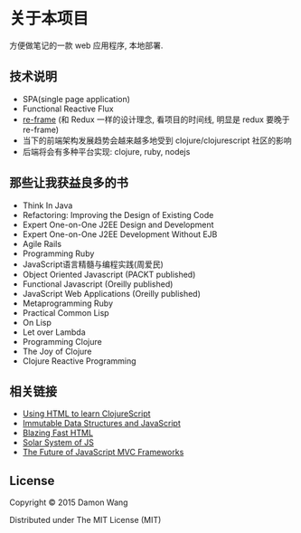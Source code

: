 # 关于本项目

方便做笔记的一款 web 应用程序, 本地部署.

## 技术说明

- SPA(single page application)
- Functional Reactive Flux
- [re-frame](https://github.com/Day8/re-frame)
(和 Redux 一样的设计理念, 看项目的时间线, 明显是 redux 要晚于 re-frame)
- 当下的前端架构发展趋势会越来越多地受到 clojure/clojurescript 社区的影响
- 后端将会有多种平台实现: clojure, ruby, nodejs

## 那些让我获益良多的书

- Think In Java
- Refactoring: Improving the Design of Existing Code
- Expert One-on-One J2EE Design and Development
- Expert One-on-One J2EE Development Without EJB
- Agile Rails
- Programming Ruby
- JavaScript语言精髓与编程实践(周爱民)
- Object Oriented Javascript (PACKT published)
- Functional Javascript (Oreilly published)
- JavaScript Web Applications (Oreilly published)
- Metaprogramming Ruby
- Practical Common Lisp
- On Lisp
- Let over Lambda
- Programming Clojure
- The Joy of Clojure
- Clojure Reactive Programming

## 相关链接

- [Using HTML to learn ClojureScript](https://github.com/shaunlebron/jumping-from-html-to-clojurescript)
- [Immutable Data Structures and JavaScript](http://jlongster.com/Using-Immutable-Data-Structures-in-JavaScript)
- [Blazing Fast HTML](http://elm-lang.org/blog/blazing-fast-html)
- [Solar System of JS](http://shaunlebron.github.io/solar-system-of-js/#0)
- [The Future of JavaScript MVC Frameworks](http://swannodette.github.io/2013/12/17/the-future-of-javascript-mvcs/)

## License

Copyright © 2015 Damon Wang

Distributed under The MIT License (MIT)

